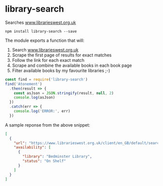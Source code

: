 # library-search
Searches www.librarieswest.org.uk

```
npm install library-search --save
```

The module exports a function that will:

1. Search www.librarieswest.org.uk
2. Scrape the first page of results for exact matches
3. Follow the link for each exact match
4. Scrape and combine the available books in each book page
5. Filter available books by my favourite libraries ;-)

```javascript
const find = require('library-search')
find('Atonement')
  .then(result => {
    const asJson = JSON.stringify(result, null, 2)
    console.log(asJson)
  })
  .catch(err => {
    console.log('ERROR:', err)
  })
```

A sample reponse from the above snippet:

```json
[
  {
    "url": "https://www.librarieswest.org.uk/client/en_GB/default/search/detailnonmodal/ent:$002f$002fSD_ILS$002f0$002fSD_ILS:729313/ada?qu=atonement&te=ILS&lm=BOOK&rt=false%7C%7C%7CTITLE%7C%7C%7CTitle",
    "availability": [
      {
        "library": "Bedminster Library",
        "status": "On Shelf"
      }
    ]
  }
]

```
